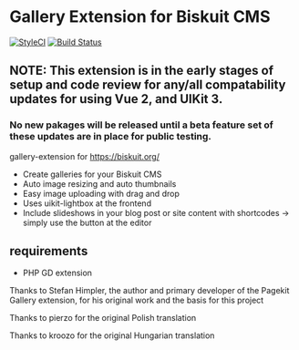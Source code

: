 # Gallery Extension for Biskuit CMS
[![StyleCI](https://github.styleci.io/repos/288880037/shield?branch=master)](https://github.styleci.io/repos/288880037?branch=master) [![Build Status](https://travis-ci.org/humantex/biskuit-gallery.svg?branch=master)](https://travis-ci.org/humantex/biskuit-gallery)

## NOTE: This extension is in the early stages of setup and code review for any/all compatability updates for using Vue 2, and UIKit 3.
### No new pakages will be released until a beta feature set of these updates are in place for public testing.

gallery-extension for https://biskuit.org/

- Create galleries for your Biskuit CMS
- Auto image resizing and auto thumbnails
- Easy image uploading with drag and drop
- Uses uikit-lightbox at the frontend
- Include slideshows in your blog post or site content with shortcodes -> simply use the button at the editor

## requirements
- PHP GD extension

Thanks to Stefan Himpler, the author and primary developer of the Pagekit Gallery extension, for his original work and the basis for this project

Thanks to pierzo for the original Polish translation

Thanks to kroozo for the original Hungarian translation

